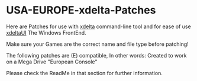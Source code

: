 # USA-EUROPE-xdelta-Patches 

Here are Patches for use with [xdelta](http://xdelta.org/) command-line tool and for ease of use [xdeltaUI](https://www.romhacking.net/utilities/598/) The Windows FrontEnd.

Make sure your Games are the correct name and file type before patching!

The following patches are (E) compatible, In other words: Created to work on a Mega Drive "European Console"

Please check the ReadMe in that section for further information.